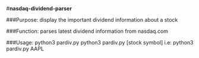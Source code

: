 #**nasdaq-dividend-parser**

###Purpose:
display the important dividend information about a stock

###Function:
parses latest dividend information from nasdaq.com

###Usage:
python3 pardiv.py
python3 pardiv.py [stock symbol]
i.e: python3 pardiv.py AAPL


